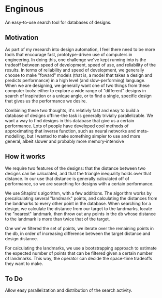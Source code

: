 # Enginous

An easy-to-use search tool for databases of designs.

## Motivation

As part of my research into design automation, I feel there need to be more tools that encourage fast, prototype-driven use of computers in engineering.  In doing this, one challenge we've kept running into is the tradeoff between speed of development, speed of use, and reliability of the results.  In terms of reliability and speed of development, we generally choose to make "foward" models (that is, a model that takes a design and predicts performance) in a high level (and slow-performing) language.  When we are designing, we generally want one of two things from these computer tools: either to explore a wide range of "different" designs in search of inspiration or a unique angle, or to find a single, specific design that gives us the performance we desire.

Combining these two thoughts, it's relativly fast and easy to build a database of designs offline-the task is generally trivially parallelizable.  We want a way to find designs in this database that give us a certain performance.  Lots of people have developed cool methods of approximating that inverse function, such as neural networks and meta-modelling, but I wanted to make something simpler to use and more general, albeit slower and probably more memory-intensive

## How it works

We require two features of the designs: that the distance between two designs can be calculated, and that the triangle inequality holds over that distance.  In our use that distance is generally calculated off of performance, so we are searching for designs with a certain performance.

We use Shapiro's algorithm, with a few additions.  The algorithm works by precalculating several "landmark" points, and calculating the distances from the landmarks to every other point in the database.  When searching for a design, we calculate the distance from our target to the landmarks, locate the "nearest" landmark, then throw out any points in the db whose distance to the landmark is more than twice that of the target.

One we've filtered the set of points, we iterate over the remaining points in the db, in order of increasing difference between the target distance and design distance.

For calculating the landmarks, we use a bootstrapping approach to estimate the expected number of points that can be filtered given a certain number of landmarks.  This way, the operator can decide the space-time tradeoffs they want to make.

## To Do

Allow easy parallelization and distribution of the search activity.
